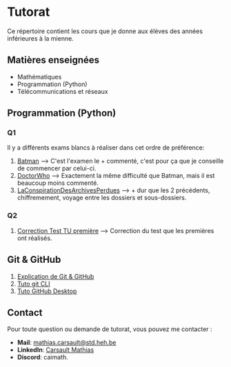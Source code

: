 # Tutorat

Ce répertoire contient les cours que je donne aux élèves des années inférieures à la mienne.  

## Matières enseignées
* Mathématiques
* Programmation (Python)
* Télécommunications et réseaux

## Programmation (Python)

### Q1
Il y a différents exams blancs à réaliser dans cet ordre de préférence:
1. [Batman](https://github.com/caimath/Tutorat/tree/main/BLOC1/Q1/Programmation/Batman) --> C'est l'examen le + commenté, c'est pour ça que je conseille de commencer par celui-ci.
2. [DoctorWho](https://github.com/caimath/Tutorat/tree/main/BLOC1/Q1/Programmation/DoctorWho) --> Exactement la même difficulté que Batman, mais il est beaucoup moins commenté.
3. [LaConspirationDesArchivesPerdues](https://github.com/caimath/Tutorat/tree/main/BLOC1/Q1/Programmation/LaConspirationDesArchivesPerdues) --> + dur que les 2 précédents, chiffremement, voyage entre les dossiers et sous-dossiers.

### Q2

1. [Correction Test TU première](BLOC1/Q2/Programmation/CorrectionTest/ExpliTestTU.md) --> Correction du test que les premières ont réalisés.

## Git & GitHub
1. [Explication de Git & GitHub](https://github.com/caimath/Tutorat/blob/main/Git/Git.md)
2. [Tuto git CLI](https://github.com/caimath/Tutorat/blob/main/Git/TutoCLI.md)
3. [Tuto GitHub Desktop](https://github.com/caimath/Tutorat/blob/main/Git/TutoGUI.md)


## Contact
Pour toute question ou demande de tutorat, vous pouvez me contacter :
* **Mail**: mathias.carsault@std.heh.be
* **LinkedIn**: [Carsault Mathias](https://www.linkedin.com/in/mathias-c-680646309/)
* **Discord**: caimath.
